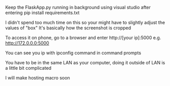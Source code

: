 Keep the FlaskApp.py running in background using visual studio after entering pip install requirements.txt

I didn't spend too much time on this so your might have to slightly adjust the values of "box"
It's basically how the screenshot is cropped

To access it on phone, go to a browser and enter http://[your ip]:5000
e.g. http://172.0.0.0:5000

You can see you ip with ipconfig command in command prompts

You have to be in the same LAN as your computer, doing it outside of LAN is a little bit complicated 

I will make hosting macro soon
